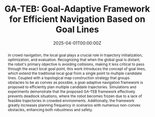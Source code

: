---
title: 'GA-TEB: Goal-Adaptive Framework for Efficient Navigation Based on Goal Lines'

# Authors
# If you created a profile for a user (e.g. the default `admin` user), write the username (folder name) here
# and it will be replaced with their full name and linked to their profile.
authors:
  - admin
  - Wentao Luo
  - Ziyang Zhang
  - Yaoyuan Wang
  - Jingtai Liu


date: '2025-04-01T00:00:00Z'
doi: ''

# Schedule page publish date (NOT publication's date).
publishDate: '2025-04-05T16:23:51.355309Z'

# Publication type.
# Accepts a single type but formatted as a YAML list (for Hugo requirements).
# Enter a publication type from the CSL standard.
publication_types: ['paper-conference']

# Publication name and optional abbreviated publication name.
publication: In *2025 International Conference on Robotics and Automation (ICRA2025)*
publication_short: In *ICW*

abstract: In crowd navigation, the local goal plays a crucial role in trajectory initialization, optimization, and evaluation. Recognizing that when the global goal is distant, the robot's primary objective is avoiding collisions, making it less critical to pass through the exact local goal point, this work introduces the concept of goal lines, which extend the traditional local goal from a single point to multiple candidate lines. Coupled with a topological map construction strategy that groups obstacles to be as convex as possible, a goal-adaptive navigation framework is proposed to efficiently plan multiple candidate trajectories. Simulations and experiments demonstrate that the proposed GA-TEB framework effectively prevents deadlock situations, where the robot becomes frozen due to a lack of feasible trajectories in crowded environments. Additionally, the framework greatly increases planning frequency in scenarios with numerous non-convex obstacles, enhancing both robustness and safety.


# Display this page in the Featured widget?
featured: true

# Custom links (uncomment lines below)
# links:
# - name: Custom Link
#   url: http://example.org

url_pdf: 'https://arxiv.org/abs/2409.10009'
url_code: 'https://github.com/Chris-Arvin/GraphicTEB-series'
url_dataset: 'https://github.com/HugoBlox/hugo-blox-builder'
url_poster: ''
url_project: ''
url_slides: ''
url_source: 'https://ga-teb.github.io/'
url_video: 'https://www.youtube.com/watch?v=1K7Klxig8CU'

# Featured image
# To use, add an image named `featured.jpg/png` to your page's folder.
image:
  caption: 'Image credit: [**Unsplash**](https://unsplash.com/photos/pLCdAaMFLTE)'
  focal_point: ''
  preview_only: false
---